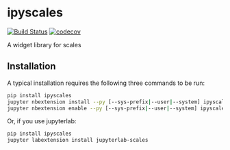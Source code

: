 
# ipyscales

[![Build Status](https://travis-ci.org/vidartf/ipyscales.svg?branch=master)](https://travis-ci.org/vidartf/ipyscales)
[![codecov](https://codecov.io/gh/vidartf/ipyscales/branch/master/graph/badge.svg)](https://codecov.io/gh/vidartf/ipyscales)


A widget library for scales

## Installation

A typical installation requires the following three commands to be run:

```bash
pip install ipyscales
jupyter nbextension install --py [--sys-prefix|--user|--system] ipyscales
jupyter nbextension enable --py [--sys-prefix|--user|--system] ipyscales
```

Or, if you use jupyterlab:

```bash
pip install ipyscales
jupyter labextension install jupyterlab-scales
```
